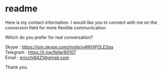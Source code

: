 # readme

Here is my contact information. 
I would like you to connect with me on the conversion field for more flexible communication.

Which do you prefer for real conversation?

Skype : https://join.skype.com/invite/y4tKHPOLESps
</br>
Telegram : https://t.me/feller90107
</br>
Email : ericchi9421@gmail.com

Thank you.

